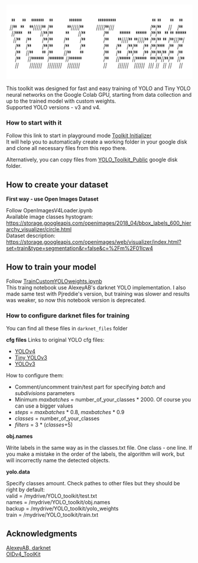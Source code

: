 <p align="center">
  <img width="1000" height="200" src="https://raw.githubusercontent.com/Gooogr/YOLO_toolkit/master/image.png">
</p>

This toolkit was designed for fast and easy training of YOLO and Tiny YOLO neural networks on the Google Colab GPU, starting from data collection and up to the trained model with custom weights.<br>
Supported YOLO versions - v3 and v4.

### How to start with it
Follow this link to start in playground mode [Toolkit Initializer](https://colab.research.google.com/drive/15rir_3KlNU7asWc2jLiDU1VzK0neqK6O?usp=sharing)<br>
It will help you to automatically create a working folder in your google disk and clone all necessary files from this repo there. 

Alternatively, you can copy files from [YOLO_Toolkit_Public](https://drive.google.com/drive/folders/1R2ePqD8al_5YWm3hiq82uyJKgXaLFcli?usp=sharing) google disk folder. 

## How to create your dataset
**First way - use Open Images Dataset**

Follow OpenImagesV4Loader.ipynb<br>
Available image classes hystogram: https://storage.googleapis.com/openimages/2018_04/bbox_labels_600_hierarchy_visualizer/circle.html<br>
Dataset description: https://storage.googleapis.com/openimages/web/visualizer/index.html?set=train&type=segmentation&r=false&c=%2Fm%2F01lcw4


## How to train your model
Follow [TrainCustomYOLOweights.ipynb](https://github.com/Gooogr/YOLO_toolkit/blob/master/2\)TrainCustomYOLOweights.ipynb)<br>
This traing notebook use AlexeyAB's darknet YOLO implementation. I also made same test with  Pjreddie's version, but training was slower and results was weaker, so now this notebook version is deprecated.

### How to configure darknet files for training
You can find all these files in ```darknet_files``` folder

**cfg files**
Links to original YOLO cfg files:
* [YOLOv4](https://raw.githubusercontent.com/AlexeyAB/darknet/master/cfg/yolov4.cfg)
* [Tiny YOLOv3](https://raw.githubusercontent.com/AlexeyAB/darknet/master/cfg/yolov3-tiny-prn.cfg)
* [YOLOv3](https://raw.githubusercontent.com/AlexeyAB/darknet/master/cfg/yolov3.cfg)

How to configure them:
* Comment/uncomment train/test part for specifying *batch* and *subdivisions* parameters
* Minimum *maxbatches* = number_of_your_classes * 2000. Of course you can use a bigger values
* *steps* = *maxbatches* * 0.8, *maxbatches* * 0.9
* *classes* = number_of_your_classes
* *filters* = 3 * (*classes*+5)

**obj.names**

Write labels in the same way as in the classes.txt file. One class - one line. If you make a mistake in the order of the labels, the algorithm will work, but will incorrectly name the detected objects.

**yolo.data**

Specify classes amount. Check pathes to other files but they should be right by default:<br>
valid = /mydrive/YOLO_toolkit/test.txt <br>
names = /mydrive/YOLO_toolkit/obj.names <br>
backup = /mydrive/YOLO_toolkit/yolo_weights <br>
train = /mydrive/YOLO_toolkit/train.txt

## Acknowledgments
[AlexeyAB, darknet](https://github.com/AlexeyAB/darknet)<br>
[OIDv4_ToolKit](https://github.com/theAIGuysCode/OIDv4_ToolKit)
